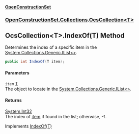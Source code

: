 #### [OpenConstructionSet](index.md 'index')
### [OpenConstructionSet.Collections](index.md#OpenConstructionSet_Collections 'OpenConstructionSet.Collections').[OcsCollection&lt;T&gt;](CpJitxHTJ7jJqLOu30sQbg.md 'OpenConstructionSet.Collections.OcsCollection&lt;T&gt;')
## OcsCollection&lt;T&gt;.IndexOf(T) Method
Determines the index of a specific item in the [System.Collections.Generic.IList&lt;&gt;](https://docs.microsoft.com/en-us/dotnet/api/System.Collections.Generic.IList-1 'System.Collections.Generic.IList`1').
```csharp
public int IndexOf(T item);
```
#### Parameters
<a name='OpenConstructionSet_Collections_OcsCollection_T__IndexOf(T)_item'></a>
`item` [T](CpJitxHTJ7jJqLOu30sQbg.md#OpenConstructionSet_Collections_OcsCollection_T__T 'OpenConstructionSet.Collections.OcsCollection&lt;T&gt;.T')  
The object to locate in the [System.Collections.Generic.IList&lt;&gt;](https://docs.microsoft.com/en-us/dotnet/api/System.Collections.Generic.IList-1 'System.Collections.Generic.IList`1').
  
#### Returns
[System.Int32](https://docs.microsoft.com/en-us/dotnet/api/System.Int32 'System.Int32')  
The index of [item](Bz6seVtAz3NgQ1GcU+ZD2A.md#OpenConstructionSet_Collections_OcsCollection_T__IndexOf(T)_item 'OpenConstructionSet.Collections.OcsCollection&lt;T&gt;.IndexOf(T).item') if found in the list; otherwise, -1.

Implements [IndexOf(T)](https://docs.microsoft.com/en-us/dotnet/api/System.Collections.Generic.IList-1.IndexOf#System_Collections_Generic_IList_1_IndexOf__0_ 'System.Collections.Generic.IList`1.IndexOf(`0)')  
